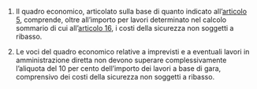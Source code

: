 1. Il quadro economico, articolato sulla base di quanto indicato all’[articolo 5](/allegato-1.7-articolo-5/2), comprende, oltre all’importo per lavori determinato nel calcolo sommario di cui all’[articolo 16](/allegato-1.7-articolo-16/2), i costi della sicurezza non soggetti a ribasso.

2. Le voci del quadro economico relative a imprevisti e a eventuali lavori in amministrazione diretta non devono superare complessivamente l’aliquota del 10 per cento dell’importo dei lavori a base di gara, comprensivo dei costi della sicurezza non soggetti a ribasso.